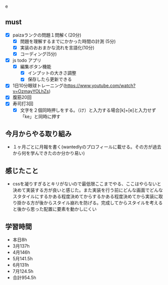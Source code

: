 e

## must
- [x] paizaランクの問題１問解く(20分)
  - [x] 問題を理解するまでにかかった時間の計測 (5分)
  - [x] 実装のおおまかな流れを言語化(10分)
  - [x] コーディング(5分)
- [x] js todo アプリ  
  - [x] 編集ボタン機能
    - [x] インプットの大きさ調整
    - [x] 保存したら更新できる
- [x] 1日10分眼球トレーニング(https://www.youtube.com/watch?v=OzmayYOLhZs)
- [x] 腹筋20回
- [x] 寿司打3回
  - [x] 文字を２個同時押しをする。（け）と入力する場合[k]+[e]と入力せず「ke」と同時に押す

## 今月からやる取り組み
- １ヶ月ごとに月報を書く(wantedlyのプロフィールに載せる。その方が過去から何を学んできたのか分かり易い)



## 感じたこと
- cssを凝りすぎるとキリがないので最低限ここまでやる、ここはやらないと決めて実装する方が良いと感じた。また実装を行う前にどんな画面でどんなスタタイルにするかある程度決めてからするかある程度決めてから実装に取り掛かる方が後からスタイル崩れを防げる。完成してからスタイルを考えると後から思った配置に要素を動かしにくい
  

## 学習時間
  - 本日8h
  - 3月137h
  - 4月146h
  - 5月141.5h
  - 6月131h
  - 7月124.5h
  - 合計954.5h
    



